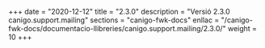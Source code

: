 +++
date        = "2020-12-12"
title       = "2.3.0"
description = "Versió 2.3.0 canigo.support.mailing"
sections    = "canigo-fwk-docs"
enllac		= "/canigo-fwk-docs/documentacio-llibreries/canigo.support.mailing/2.3.0/"
weight		= 10
+++
